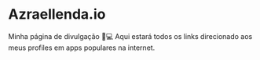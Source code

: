 # Azraellenda.io
Minha página de divulgação 👾💻
Aqui estará todos os links direcionado aos meus profiles em apps populares na internet.